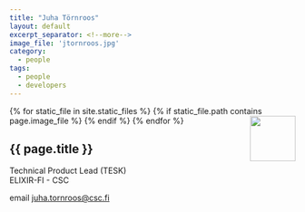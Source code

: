 ```yaml
---
title: "Juha Törnroos"
layout: default
excerpt_separator: <!--more-->
image_file: 'jtornroos.jpg'
category:
  - people
tags:
  - people
  - developers
---
```


{% for static_file in site.static_files %}
  {% if static_file.path contains page.image_file %}
<img style="float: right; width: 80px;" src="{{ static_file.path | relative_url}}" />
  {% endif %}
{% endfor %}

## {{ page.title }}

Technical Product Lead (TESK)  
ELIXIR-FI - CSC  

<!--more-->

email [juha.tornroos@csc.fi](mailto:juha.tornroos@csc.fi)  



